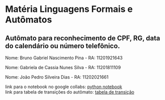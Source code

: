 # Matéria Linguagens Formais e Autômatos
## Autômato para reconhecimento de CPF, RG, data do calendário ou número telefônico.

Nome: Bruno Gabriel Nascimento Pina - RA: 11201921643

Nome: Gabriela de Cassia Nunes Silva - RA: 11201811109

Nome: João Pedro Silveira Dias - RA: 11202021661

link para o notebook no google collabs: [python notebook](https://colab.research.google.com/drive/1WpJdJs5vdO_DxmyTzFpFr5h1W-p1hqqC?usp=sharing) <br/>
link para tabela de transições do autômato: [tabela de transição](https://docs.google.com/spreadsheets/d/1WFjHfFdtLyVeYs3Y-e1TtSLANiEDF9-eMaD1EMqh2Ek/edit?usp=sharing)
